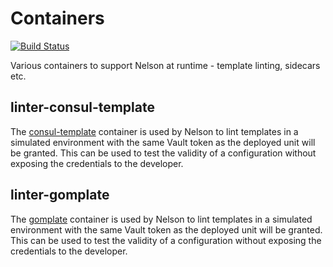 # Containers

[![Build Status](https://travis-ci.org/getnelson/containers.svg?branch=master)](https://travis-ci.org/getnelson/containers)

Various containers to support Nelson at runtime - template linting, sidecars etc.

## linter-consul-template

The [consul-template](https://github.com/hashicorp/consul-template) container is used by Nelson to lint templates in a simulated environment with the same Vault token as the deployed unit will be granted. This can be used to test the validity of a configuration without exposing the credentials to the developer.

## linter-gomplate 

The [gomplate](https://gomplate.hairyhenderson.ca) container is used by Nelson to lint templates in a simulated environment with the same Vault token as the deployed unit will be granted. This can be used to test the validity of a configuration without exposing the credentials to the developer.
